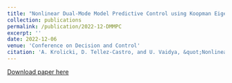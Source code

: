 ```yaml
---
title: "Nonlinear Dual-Mode Model Predictive Control using Koopman Eigenfunctions"
collection: publications
permalink: /publication/2022-12-DMMPC
excerpt: ''
date: 2022-12-06
venue: 'Conference on Decision and Control'
citation: 'A. Krolicki, D. Tellez-Castro, and U. Vaidya, &quot;Nonlinear Dual-Mode Model Predictive Control using Koopman Eigenfunctions&quot; <i>2022 IEEE 61st Conference on Decision and Control (CDC), Cancun, Mexico, 2022, pp. 3074-3079, doi: 10.1109/CDC51059.2022.9992677</i>.'
---
```


[Download paper here](https://ieeexplore.ieee.org/document/9992677)

<!-- Recommended citation: A. Krolicki, D. Tellez-Castro and U. Vaidya, &quot;Nonlinear Dual-Mode Model Predictive Control using Koopman Eigenfunctions&quot; <i>2022 IEEE 61st Conference on Decision and Control (CDC), Cancun, Mexico, 2022, pp. 3074-3079, doi: 10.1109/CDC51059.2022.9992677</i>. -->